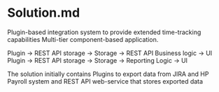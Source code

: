 # Solution.md
Plugin-based integration system to provide extended time-tracking capabilities
Multi-tier component-based application.
	
Plugin -> REST API storage -> Storage -> REST API Business logic -> UI
Plugin -> REST API storage -> Storage -> Reporting Logic -> UI

The solution initially contains Plugins to export data from JIRA and HP Payroll system and REST API web-service that stores exported data

